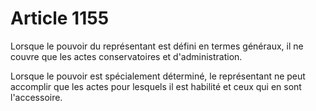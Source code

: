 # Article 1155

Lorsque le pouvoir du représentant est défini en termes généraux, il ne couvre que les actes conservatoires et d'administration.

Lorsque le pouvoir est spécialement déterminé, le représentant ne peut accomplir que les actes pour lesquels il est habilité et ceux qui en sont l'accessoire.
